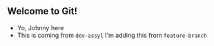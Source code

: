 ## Welcome to Git!


- Yo, Johnny here
- This is coming from `dev-assyl`
I'm adding this from `feature-branch`
